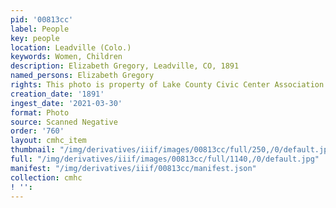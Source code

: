 ```yaml
---
pid: '00813cc'
label: People
key: people
location: Leadville (Colo.)
keywords: Women, Children
description: Elizabeth Gregory, Leadville, CO, 1891
named_persons: Elizabeth Gregory
rights: This photo is property of Lake County Civic Center Association.
creation_date: '1891'
ingest_date: '2021-03-30'
format: Photo
source: Scanned Negative
order: '760'
layout: cmhc_item
thumbnail: "/img/derivatives/iiif/images/00813cc/full/250,/0/default.jpg"
full: "/img/derivatives/iiif/images/00813cc/full/1140,/0/default.jpg"
manifest: "/img/derivatives/iiif/00813cc/manifest.json"
collection: cmhc
! '': 
---
```

